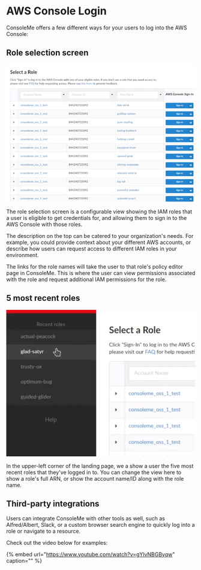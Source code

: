 # AWS Console Login

ConsoleMe offers a few different ways for your users to log into the AWS Console:

## Role selection screen

![](../../.gitbook/assets/image%20%282%29.png)

The role selection screen is a configurable view showing the IAM roles that a user is eligible to get credentials for, and allowing them to sign in to the AWS Console with those roles.

The description on the top can be catered to your organization's needs. For example, you could provide context about your different AWS accounts, or describe how users can request access to different IAM roles in your environment.

The links for the role names will take the user to that role's policy editor page in ConsoleMe. This is where the user can view permissions associated with the role and request additional IAM permissions for the role.

## 5 most recent roles

![](../../.gitbook/assets/image%20%283%29.png)

In the upper-left corner of the landing page, we a show a user the five most recent roles that they've logged in to. You can change the view here to show a role's full ARN, or show the account name/ID along with the role name.

## Third-party integrations

Users can integrate ConsoleMe with other tools as well, such as Alfred/Albert, Slack, or a custom browser search engine to quickly log into a role or navigate to a resource.

Check out the video below for examples:

{% embed url="https://www.youtube.com/watch?v=gYlvNBGByqw" caption="" %}

